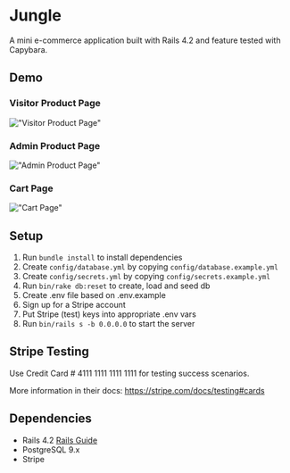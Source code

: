 # Jungle

A mini e-commerce application built with Rails 4.2 and feature tested with Capybara.

## Demo

### Visitor Product Page
!["Visitor Product Page"](https://github.com/dantan123/jungle/blob/master/docs/visitor%20product%20page.png?raw=true)

### Admin Product Page
!["Admin Product Page"](https://github.com/dantan123/jungle/blob/master/docs/admin%20product%20page.png?raw=true)

### Cart Page
!["Cart Page"](https://github.com/dantan123/jungle/blob/master/docs/cart%20page.png?raw=true)

## Setup

1. Run `bundle install` to install dependencies
2. Create `config/database.yml` by copying `config/database.example.yml`
3. Create `config/secrets.yml` by copying `config/secrets.example.yml`
4. Run `bin/rake db:reset` to create, load and seed db
5. Create .env file based on .env.example
6. Sign up for a Stripe account
7. Put Stripe (test) keys into appropriate .env vars
8. Run `bin/rails s -b 0.0.0.0` to start the server

## Stripe Testing

Use Credit Card # 4111 1111 1111 1111 for testing success scenarios.

More information in their docs: <https://stripe.com/docs/testing#cards>

## Dependencies

* Rails 4.2 [Rails Guide](http://guides.rubyonrails.org/v4.2/)
* PostgreSQL 9.x
* Stripe
